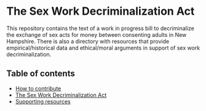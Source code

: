 # The Sex Work Decriminalization Act
This repository contains the text of a work in progress bill to decriminalize the exchange of sex acts for money between consenting adults in New Hampshire. There is also a directory with resources that provide empirical/historical data and ethical/moral arguments in support of sex work decriminalization.

## Table of contents
- [How to contribute](https://github.com/decriminalize-nh/contributing/blob/main/README.md)  
- [The Sex Work Decriminalization Act](sex-work-decriminalization-act.md)  
- [Supporting resources](resources)  
